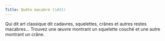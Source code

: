 ```yaml
---
Title: Quête macabre (\#31)
---
```


Qui dit art classique dit cadavres, squelettes, crânes et autres restes macabres…
Trouvez une œuvre montrant un squelette couché et une autre montrant un crâne.
